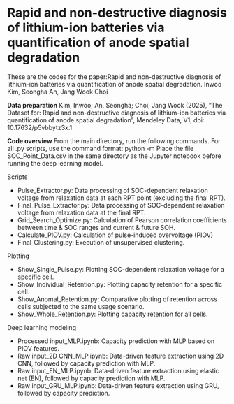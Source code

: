 # Rapid and non-destructive diagnosis of lithium-ion batteries via quantification of anode spatial degradation
These are the codes for the paper:Rapid and non-destructive diagnosis of lithium-ion batteries via quantification of anode spatial degradation. Inwoo Kim, Seongha An, Jang Wook Choi

**Data preparation**
Kim, Inwoo; An, Seongha; Choi, Jang Wook (2025), “The Dataset for: Rapid and non-destructive diagnosis of lithium-ion batteries via quantification of anode spatial degradation”, Mendeley Data, V1, doi: 10.17632/p5vbbytz3x.1

**Code overview**
From the main directory, run the following commands.
For all .py scripts, use the command format: python -m <filename>
Place the file SOC_Point_Data.csv in the same directory as the Jupyter notebook before running the deep learning model.

Scripts
- Pulse_Extractor.py: Data processing of SOC-dependent relaxation voltage from relaxation data at each RPT point (excluding the final RPT).
- Final_Pulse_Extractor.py: Data processing of SOC-dependent relaxation voltage from relaxation data at the final RPT.
- Grid_Search_Optimize.py: Calculation of Pearson correlation coefficients between time & SOC ranges and current & future SOH.
- Calculate_PIOV.py: Calculation of pulse-induced overvoltage (PIOV)
- Final_Clustering.py: Execution of unsupervised clustering.

Plotting
- Show_Single_Pulse.py: Plotting SOC-dependent relaxation voltage for a specific cell.
- Show_Individual_Retention.py: Plotting capacity retention for a specific cell.
- Show_Anomal_Retention.py: Comparative plotting of retention across cells subjected to the same usage scenario.
- Show_Whole_Retention.py: Plotting capacity retention for all cells.

Deep learning modeling
- Processed input_MLP.ipynb: Capacity prediction with MLP based on PIOV features.
- Raw input_2D CNN_MLP.ipynb: Data-driven feature extraction using 2D CNN, followed by capacity prediction with MLP.
- Raw input_EN_MLP.ipynb: Data-driven feature extraction using elastic net (EN), followed by capacity prediction with MLP.
- Raw input_GRU_MLP.ipynb: Data-driven feature extraction using GRU, followed by capacity prediction.
